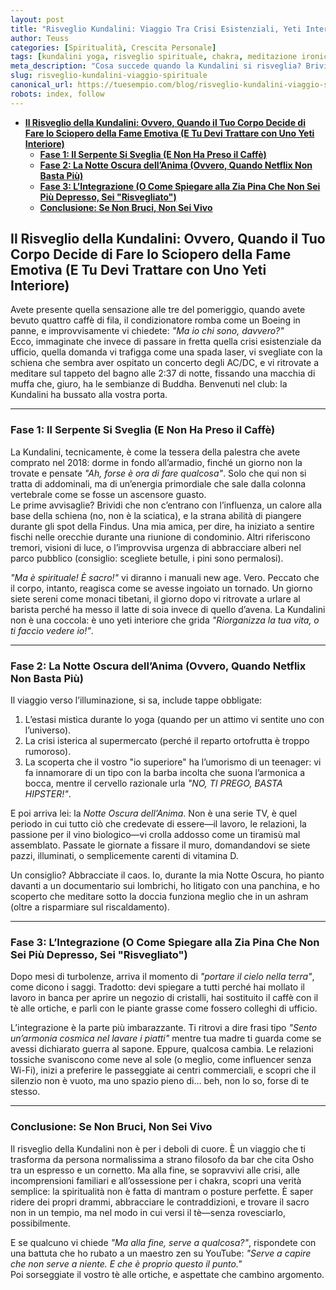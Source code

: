 ```yaml
---
layout: post  
title: "Risveglio Kundalini: Viaggio Tra Crisi Esistenziali, Yeti Interiori e Yoga da Bagno"  
author: Teuss  
categories: [Spiritualità, Crescita Personale]  
tags: [kundalini yoga, risveglio spirituale, chakra, meditazione ironica, crisi esistenziale, energia interiore]  
meta_description: "Cosa succede quando la Kundalini si risveglia? Brividi metafisici, dialoghi con le piante grasse e la scoperta che Netflix non cura l'anima. Guida pratica (e umoristica) al caos illuminato."  
slug: risveglio-kundalini-viaggio-spirituale   
canonical_url: https://tuesempio.com/blog/risveglio-kundalini-viaggio-spirituale  
robots: index, follow  
---
```


- [**Il Risveglio della Kundalini: Ovvero, Quando il Tuo Corpo Decide di Fare lo Sciopero della Fame Emotiva (E Tu Devi Trattare con Uno Yeti Interiore)**](#il-risveglio-della-kundalini-ovvero-quando-il-tuo-corpo-decide-di-fare-lo-sciopero-della-fame-emotiva-e-tu-devi-trattare-con-uno-yeti-interiore)
  - [**Fase 1: Il Serpente Si Sveglia (E Non Ha Preso il Caffè)**](#fase-1-il-serpente-si-sveglia-e-non-ha-preso-il-caffè)
  - [**Fase 2: La Notte Oscura dell’Anima (Ovvero, Quando Netflix Non Basta Più)**](#fase-2-la-notte-oscura-dellanima-ovvero-quando-netflix-non-basta-più)
  - [**Fase 3: L’Integrazione (O Come Spiegare alla Zia Pina Che Non Sei Più Depresso, Sei "Risvegliato")**](#fase-3-lintegrazione-o-come-spiegare-alla-zia-pina-che-non-sei-più-depresso-sei-risvegliato)
  - [**Conclusione: Se Non Bruci, Non Sei Vivo**](#conclusione-se-non-bruci-non-sei-vivo)


## **Il Risveglio della Kundalini: Ovvero, Quando il Tuo Corpo Decide di Fare lo Sciopero della Fame Emotiva (E Tu Devi Trattare con Uno Yeti Interiore)**  

Avete presente quella sensazione alle tre del pomeriggio, quando avete bevuto quattro caffè di fila, il condizionatore romba come un Boeing in panne, e improvvisamente vi chiedete: *"Ma io chi sono, davvero?"*  
Ecco, immaginate che invece di passare in fretta quella crisi esistenziale da ufficio, quella domanda vi trafigga come una spada laser, vi svegliate con la schiena che sembra aver ospitato un concerto degli AC/DC, e vi ritrovate a meditare sul tappeto del bagno alle 2:37 di notte, fissando una macchia di muffa che, giuro, ha le sembianze di Buddha. Benvenuti nel club: la Kundalini ha bussato alla vostra porta.  

---

### **Fase 1: Il Serpente Si Sveglia (E Non Ha Preso il Caffè)**  
La Kundalini, tecnicamente, è come la tessera della palestra che avete comprato nel 2018: dorme in fondo all’armadio, finché un giorno non la trovate e pensate *"Ah, forse è ora di fare qualcosa"*. Solo che qui non si tratta di addominali, ma di un’energia primordiale che sale dalla colonna vertebrale come se fosse un ascensore guasto.  
Le prime avvisaglie? Brividi che non c’entrano con l’influenza, un calore alla base della schiena (no, non è la sciatica), e la strana abilità di piangere durante gli spot della Findus. Una mia amica, per dire, ha iniziato a sentire fischi nelle orecchie durante una riunione di condominio. Altri riferiscono tremori, visioni di luce, o l’improvvisa urgenza di abbracciare alberi nel parco pubblico (consiglio: scegliete betulle, i pini sono permalosi).  

*"Ma è spirituale! È sacro!"* vi diranno i manuali new age. Vero. Peccato che il corpo, intanto, reagisca come se avesse ingoiato un tornado. Un giorno siete sereni come monaci tibetani, il giorno dopo vi ritrovate a urlare al barista perché ha messo il latte di soia invece di quello d’avena. La Kundalini non è una coccola: è uno yeti interiore che grida *"Riorganizza la tua vita, o ti faccio vedere io!"*.  

---

### **Fase 2: La Notte Oscura dell’Anima (Ovvero, Quando Netflix Non Basta Più)**  
Il viaggio verso l’illuminazione, si sa, include tappe obbligate:  
1. L’estasi mistica durante lo yoga (quando per un attimo vi sentite uno con l’universo).  
2. La crisi isterica al supermercato (perché il reparto ortofrutta è troppo rumoroso).  
3. La scoperta che il vostro "io superiore" ha l’umorismo di un teenager: vi fa innamorare di un tipo con la barba incolta che suona l’armonica a bocca, mentre il cervello razionale urla *"NO, TI PREGO, BASTA HIPSTER!"*.  

E poi arriva lei: la *Notte Oscura dell’Anima*. Non è una serie TV, è quel periodo in cui tutto ciò che credevate di essere—il lavoro, le relazioni, la passione per il vino biologico—vi crolla addosso come un tiramisù mal assemblato. Passate le giornate a fissare il muro, domandandovi se siete pazzi, illuminati, o semplicemente carenti di vitamina D.  

Un consiglio? Abbracciate il caos. Io, durante la mia Notte Oscura, ho pianto davanti a un documentario sui lombrichi, ho litigato con una panchina, e ho scoperto che meditare sotto la doccia funziona meglio che in un ashram (oltre a risparmiare sul riscaldamento).  

---

### **Fase 3: L’Integrazione (O Come Spiegare alla Zia Pina Che Non Sei Più Depresso, Sei "Risvegliato")**  
Dopo mesi di turbolenze, arriva il momento di *"portare il cielo nella terra"*, come dicono i saggi. Tradotto: devi spiegare a tutti perché hai mollato il lavoro in banca per aprire un negozio di cristalli, hai sostituito il caffè con il tè alle ortiche, e parli con le piante grasse come fossero colleghi di ufficio.  

L’integrazione è la parte più imbarazzante. Ti ritrovi a dire frasi tipo *"Sento un’armonia cosmica nel lavare i piatti"* mentre tua madre ti guarda come se avessi dichiarato guerra al sapone. Eppure, qualcosa cambia. Le relazioni tossiche svaniscono come neve al sole (o meglio, come influencer senza Wi-Fi), inizi a preferire le passeggiate ai centri commerciali, e scopri che il silenzio non è vuoto, ma uno spazio pieno di… beh, non lo so, forse di te stesso.  

---

### **Conclusione: Se Non Bruci, Non Sei Vivo**  
Il risveglio della Kundalini non è per i deboli di cuore. È un viaggio che ti trasforma da persona normalissima a strano filosofo da bar che cita Osho tra un espresso e un cornetto. Ma alla fine, se sopravvivi alle crisi, alle incomprensioni familiari e all’ossessione per i chakra, scopri una verità semplice: la spiritualità non è fatta di mantram o posture perfette. È saper ridere dei propri drammi, abbracciare le contraddizioni, e trovare il sacro non in un tempio, ma nel modo in cui versi il tè—senza rovesciarlo, possibilmente.  

E se qualcuno vi chiede *"Ma alla fine, serve a qualcosa?"*, rispondete con una battuta che ho rubato a un maestro zen su YouTube: *"Serve a capire che non serve a niente. E che è proprio questo il punto."*  
Poi sorseggiate il vostro tè alle ortiche, e aspettate che cambino argomento.